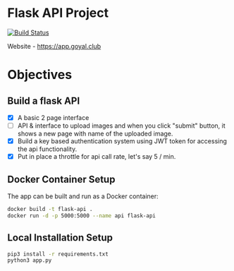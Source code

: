 # Flask API Project   
[![Build Status](https://travis-ci.com/ayush6624/adv-flask-api.svg?branch=master)](https://travis-ci.com/ayush6624/adv-flask-api)   

Website - https://app.goyal.club

# Objectives   

## Build a flask API 
- [x] A basic 2 page interface
- [ ] API & interface to upload images and when you click "submit" button, it shows a new page with name of the uploaded image.
- [x] Build a key based authentication system using JWT token for accessing the api functionality.
- [x] Put in place a throttle for api call rate, let's say 5 / min.

## Docker Container Setup
The app can be built and run as a Docker container:
```bash
docker build -t flask-api .
docker run -d -p 5000:5000 --name api flask-api
```

## Local Installation Setup
```bash
pip3 install -r requirements.txt
python3 app.py
```
